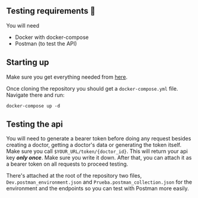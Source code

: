 
## Testing requirements 📝

You will need

- Docker with docker-compose
- Postman (to test the API)


## Starting up

Make sure you get everything needed from [here](https://github.com/Salad-0098/mulhacen/).

Once cloning the repository you should get a `docker-compose.yml` file. Navigate there and run:

```shell
docker-compose up -d
```

## Testing the api

You will need to generate a bearer token before doing any request besides creating a doctor, getting a doctor's data or generating the token itself. Make sure you call `$YOUR_URL/token/{doctor_id}`. This will return your api key ***only once***. Make sure you write it down. After that, you can attach it as a bearer token on all requests to proceed testing.

There's attached at the root of the repository two files, `Dev.postman_environment.json` and `Prueba.postman_collection.json` for the environment and the endpoints so you can test with Postman more easily.